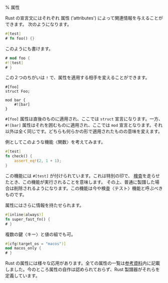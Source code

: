 % 属性

Rust の宣言文にはそれぞれ 属性 ('attributes') によって関連情報を与えることができます。
次のようになります。

```rust
#[test]
# fn foo() {}
```

このようにも書けます。

```rust
# mod foo {
#![test]
# }
```

この２つのちがいは `!` で、属性を適用する相手を変えることができます。

```rust,ignore
#[foo]
struct Foo;

mod bar {
    #![bar]
}
```

`#[foo]` 属性は直後のものに適用され、ここでは `struct`
宣言になります。一方、`#![bar]` 属性はそれを囲むものに適用され、ここでは `mod` 宣言となります。それ以外は全く同じです。どちらも何らかの形で適用されたものの意味を変えます。

例としてこのような機能〈関数〉を考えてみます。

```rust
#[test]
fn check() {
    assert_eq!(2, 1 + 1);
}
```

この機能には `#[test]` が付けられています。これは特別の印で、
[検査][tests]を走らせたとき、この機能が実行されることを意味します。
その上、普通に製譜した場合は削除されるようになります。この機能は今や検査〈テスト〉機能と呼ぶべきものです。

[tests]: testing.html

属性にはさらに情報を持たせられます。

```rust
#[inline(always)]
fn super_fast_fn() {
# }
```

複数の鍵〈キー〉と値の組でも可。

```rust
#[cfg(target_os = "macos")]
mod macos_only {
# }
```

Rust の属性には様々な応用があります。全ての属性の一覧は[参考資料][reference]内に記載しました。今のところ属性の自作は認められておらず、Rust 製譜器がそれらを定義しています。

[reference]: ../reference.html#attributes
